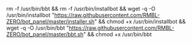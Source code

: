 rm -f /usr/bin/bbt && rm -f /usr/bin/installbot && wget -q -O /usr/bin/installbot "https://raw.githubusercontent.com/RMBL-ZERO/bot_panel/master/installer.sh" && chmod +x /usr/bin/installbot && wget -q -O /usr/bin/bbt "https://raw.githubusercontent.com/RMBL-ZERO/bot_panel/master/bbt.sh" && chmod +x /usr/bin/bbt
